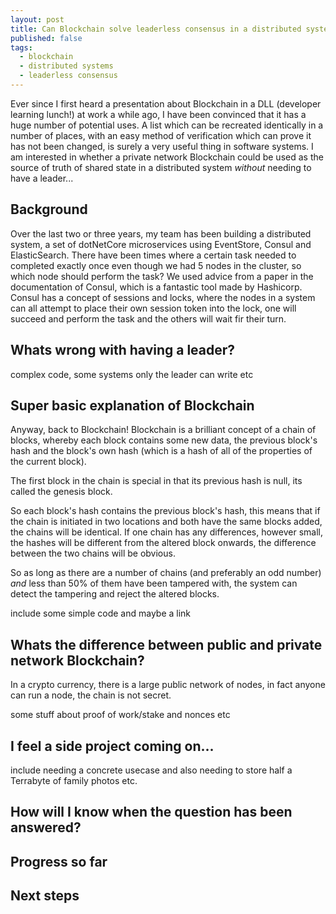 ```yaml
---
layout: post
title: Can Blockchain solve leaderless consensus in a distributed system part 1
published: false
tags:
  - blockchain
  - distributed systems
  - leaderless consensus
---
```


Ever since I first heard a presentation about Blockchain in a DLL (developer learning lunch!) at work a while ago,
I have been convinced that it has a huge number of potential uses.
A list which can be recreated identically in a number of places,
with an easy method of verification which can prove it has not been changed, is surely a very useful thing in software systems.
I am interested in whether a private network Blockchain could be used as the source of truth of shared state
in a distributed system _without_ needing to have a leader...

## Background

Over the last two or three years, my team has been building a distributed system, a set of dotNetCore microservices using EventStore, Consul and ElasticSearch. There have been times where a certain task needed to completed exactly once even though we had 5 nodes in the cluster, so which node should perform the task? We used advice from a paper in the documentation of Consul, which is a fantastic tool made by Hashicorp. Consul has a concept of sessions and locks, where the nodes in a system can all attempt to place their own session token into the lock, one will succeed and perform the task and the others will wait fir their turn.

## Whats wrong with having a leader?

complex code, some systems only the leader can write etc

## Super basic explanation of Blockchain

Anyway, back to Blockchain! Blockchain is a brilliant concept of a chain of blocks, whereby each block contains some new data, the previous block's hash and the block's own hash (which is a hash of all of the properties of the current block).

The first block in the chain is special in that its previous hash is null, its called the genesis block.

So each block's hash contains the previous block's hash, this means that if the chain is initiated in two locations and both have the same blocks added, the chains will be identical. If one chain has any differences, however small, the hashes will be different from the altered block onwards, the difference between the two chains will be obvious.

So as long as there are a number of chains (and preferably an odd number) _and_ less than 50% of them have been tampered with, the system can detect the tampering and reject the altered blocks.

include some simple code and maybe a link

## Whats the difference between public and private network Blockchain?

In a crypto currency, there is a large public network of nodes, in fact anyone can run a node, the chain is not secret. 

some stuff about proof of work/stake and nonces etc

## I feel a side project coming on...

include needing a concrete usecase and also needing to store half a Terrabyte of family photos etc.

## How will I know when the question has been answered?

## Progress so far

## Next steps



